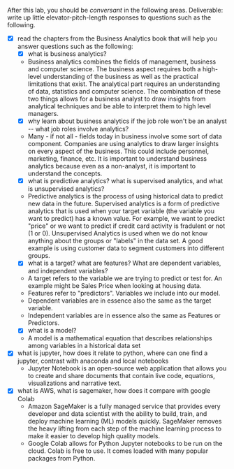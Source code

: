 After this lab, you should be _conversant_ in the following areas. Deliverable: write up little elevator-pitch-length responses to questions such as the following.


* [x] read the chapters from the Business Analytics book that will help you answer questions such as the following:
	* [x] what is business analytics?
    * Business analytics combines the fields of management, business and computer science. The business aspect requires both a high-level understanding of the business as well as the practical limitations that exist.
    The analytical part requires an understanding of data, statistics and computer science. The combination of these two things allows for a business analyst to draw insights from analytical techniques and be able to interpret them to high level managers.
	* [x] why learn about business analytics if the job role won't be an analyst -- what job roles involve analytics?
    * Many - if not all - fields today in business involve some sort of data component. Companies are using analytics to draw larger insights on every aspect of the business. This could include personnel, marketing, finance, etc. It is important to understand business
    analytics because even as a non-analyst, it is important to understand the concepts.
	* [x] what is predictive analytics? what is supervised analytics, and what is unsupervised analytics?
    * Predictive analytics is the process of using historical data to predict new data in the future. Supervised analytics is a form of predictive analytics that is used when your target variable (the variable you want to predict) has a known value. For example, we want to predict "price" or we want
    to predict if credit card activity is fradulent or not (1 or 0). Unsupervised Analytics is used when we do not know anything about the groups or "labels" in the data set. A good example is using customer data to segment customers into
    different groups.
	* [x] what is a target? what are features? What are dependent variables, and independent variables?
    * A target refers to the variable we are trying to predict or test for. An example might be Sales Price when looking at housing data.
    * Features refer to "predictors". Variables we include into our model.
    * Dependent variables are in essence also the same as the target variable.
    * Independent variables are in essence also the same as Features or Predictors.
	* [x] what is a model?
    * A model is a mathematical equation that describes relationships among variables in a historical data set
* [x] what is jupyter, how does it relate to python, where can one find a jupyter, contrast with anaconda and local notebooks
  * Jupyter Notebook is an open-source web application that allows you to create and share documents that contain live code, equations, visualizations and narrative text.
* [x] what is AWS, what is sagemaker, how does it compare with google Colab
  * Amazon SageMaker is a fully managed service that provides every developer and data scientist with the ability to build, train, and deploy machine learning (ML) models quickly. SageMaker removes the heavy lifting from each step of the machine learning process to make it easier to develop high quality models.
  * Google Colab allows for Python Jupyter notebooks to be run on the cloud. Colab is free to use. It comes loaded with many popular packages from Python.

